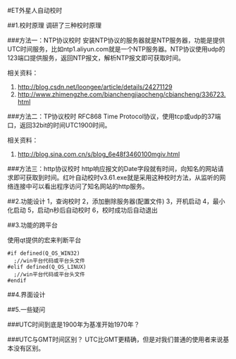 #ET外星人自动校时

##1.校时原理
调研了三种校时原理

###方法一：NTP协议校时
安装NTP协议的服务器就是NTP服务器，功能是提供UTC时间服务，比如ntp1.aliyun.com就是一个NTP服务器。NTP协议使用udp的123端口提供服务，返回NTP报文，解析NTP报文即可获取时间。

相关资料：
1.	http://blog.csdn.net/loongee/article/details/24271129
2.	http://www.zhimengzhe.com/bianchengjiaocheng/cbiancheng/336723.html

###方法二：TP协议校时
RFC868 Time Protocol协议，使用tcp或udp的37端口，返回32bit的时间UTC1900时间。

相关资料：
1.	http://blog.sina.com.cn/s/blog_6e48f3460100mgiv.html

###方法三：http协议校时
http响应报文的Date字段就有时间，向知名的网站请求即可获取到时间。红叶自动校时v3.61.exe就是采用这种校时方法，从监听的网络连接中可以看出程序访问了知名网站的http服务。

##2.功能设计
1，查询校时
2，添加删除服务器(配置文件)
3，开机启动
4，最小化启动
5，启动n秒后自动校时
6，校时成功后自动退出

##3.功能的跨平台

使用qt提供的宏来判断平台

```
#if defined(Q_OS_WIN32)
  ;//win平台代码或平台头文件
#elif defined(Q_OS_LINUX)
  ;//win平台代码或平台头文件
#endif
```

##4.界面设计

##5.一些疑问

###UTC时间到底是1900年为基准开始1970年？

###UTC与GMT时间区别？
UTC比GMT更精确，但是对我们普通的使用者来说基本没有区别。
